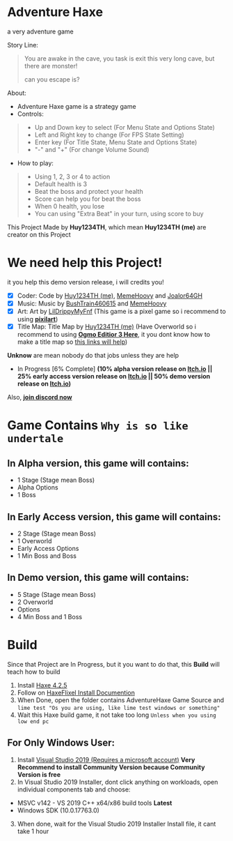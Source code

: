 # Adventure Haxe
a very adventure game

Story Line:

> You are awake in the cave, you task is exit this very long cave, but there are monster!
> 
> can you escape is?

About:

- Adventure Haxe game is a strategy game
- Controls:
> + Up and Down key to select (For Menu State and Options State)
> + Left and Right key to change (For FPS State Setting)
> + Enter key (For Title State, Menu State and Options State)
> + "-" and "+" (For change Volume Sound)
- How to play:
> + Using 1, 2, 3 or 4 to action
> + Default health is 3
> + Beat the boss and protect your health
> + Score can help you for beat the boss
> + When 0 health, you lose
> + You can using "Extra Beat" in your turn, using score to buy

This Project Made by **Huy1234TH**, which mean **Huy1234TH (me)** are creator on this Project

# We need help this Project!
it you help this demo version release, i will credits you!

- [x] Coder: Code by [Huy1234TH (me)](https://github.com/khuonghoanghuy), [MemeHoovy](https://twitter.com/meme_hoovy) and [Joalor64GH](https://twitter.com/fnfkeith19)
- [x] Music: Music by [BushTrain460615](https://github.com/BushTrain460615) and [MemeHoovy](https://twitter.com/meme_hoovy)
- [x] Art: Art by [LilDrippyMyFnf](https://twitter.com/goofyahhemoboi) (This game is a pixel game so i recommend to using [**pixilart**](https://www.pixilart.com/draw))
- [x] Title Map: Title Map by [Huy1234TH (me)](https://github.com/khuonghoanghuy) (Have Overworld so i recommend to using [**Ogmo Editior 3 Here**](https://ogmo-editor-3.github.io/), it you dont know how to make a title map so [this links will help](https://haxeflixel.com/documentation/creating-a-tilemap/))

**Unknow** are mean nobody do that jobs unless they are help

- In Progress [6% Complete] **(10% alpha version release on [**Itch.io**](https://huy1234th.itch.io/adventure-haxe) || 25% early access version release on [**Itch.io**](https://huy1234th.itch.io/adventure-haxe) || 50% demo version release on [**Itch.io**](https://huy1234th.itch.io/adventure-haxe))**

Also, [**join discord now**](https://discord.gg/DR9nc4u9)

# Game Contains **``Why is so like undertale``**
## In Alpha version, this game will contains:
- 1 Stage (Stage mean Boss)
- Alpha Options
- 1 Boss

## In Early Access version, this game will contains:
- 2 Stage (Stage mean Boss)
- 1 Overworld
- Early Access Options
- 1 Min Boss and Boss

## In Demo version, this game will contains:
- 5 Stage (Stage mean Boss)
- 2 Overworld
- Options
- 4 Min Boss and 1 Boss

# Build
Since that Project are In Progress, but it you want to do that, this **Build** will teach how to build

1. Install [Haxe 4.2.5](https://haxe.org/download/version/4.2.5/) 
2. Follow on [HaxeFlixel Install Documention](https://haxeflixel.com/documentation/install-haxeflixel/)
3. When Done, open the folder contains AdventureHaxe Game Source and ``lime test "Os you are using, like lime test windows or something"``
4. Wait this Haxe build game, it not take too long ``Unless when you using low end pc``

## For Only Windows User:
1. Install [Visual Studio 2019 (Requires a microsoft account)](https://my.visualstudio.com/Downloads?q=visual%20studio%202019&wt.mc_id=o~msft~vscom~older-downloads) **Very Recommend to install Community Version because Community Version is free**
2. In Visual Studio 2019 Installer, dont click anything on workloads, open individual components tab and choose:
* MSVC v142 - VS 2019 C++ x64/x86 build tools **Latest**
* Windows SDK (10.0.17763.0)
3. When done, wait for the Visual Studio 2019 Installer Install file, it cant take 1 hour
